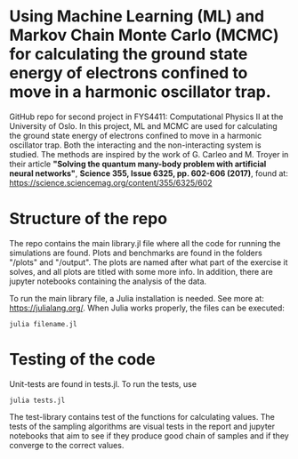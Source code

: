 # Using Machine Learning (ML) and Markov Chain Monte Carlo (MCMC) for calculating the ground state energy of electrons confined to move in a harmonic oscillator trap.
GitHub repo for second project in FYS4411: Computational Physics II at the University of Oslo. In this project, ML and MCMC are used for calculating the ground state energy of electrons confined to move in a harmonic oscillator trap. Both the interacting and the non-interacting system is studied. The methods are inspired by the work of G. Carleo and M. Troyer in their article __"Solving the quantum many-body problem with artificial neural networks"__, __Science 355, Issue 6325, pp. 602-606 (2017)__, found at: https://science.sciencemag.org/content/355/6325/602


# Structure of the repo
The repo contains the main library.jl file where all the code for running the simulations are found. Plots and benchmarks are found in the folders "/plots" and "/output". The plots are named after what part of the exercise it solves, and all plots are titled with some more info. In addition, there are jupyter notebooks containing the analysis of the data.  

To run the main library file, a Julia installation is needed. See more at: https://julialang.org/. When Julia works properly, the files can be executed:
```
julia filename.jl
```

# Testing of the code
Unit-tests are found in tests.jl. To run the tests, use 
```
julia tests.jl
```
The test-library contains test of the functions for calculating values. The tests of the sampling algorithms are visual tests in the report and jupyter notebooks that aim to see if they produce good chain of samples and if they converge to the correct values. 
